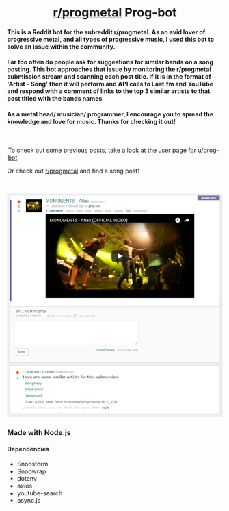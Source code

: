 <h1 align="center"><a href="https://www.reddit.com/r/progmetal/">r/progmetal</a> Prog-bot</h1>
<h4 >This is a Reddit bot for the subreddit r/progmetal. As an avid lover of progressive metal, and all types of progressive music, I used this bot to solve an issue within the community. </h4>
<h4 >Far too often do people ask for suggestions for similar bands on a song posting. This bot approaches that issue by monitoring the r/progmetal submission stream and scanning each post title. If it is in the format of 'Artist - Song' then it will perform and API calls to Last.fm and YouTube and respond with a comment of links to the top 3 similar artists to that post titled with the bands names</h4>
<h4 >As a metal head/ musician/ programmer, I encourage you to spread the knowledge and love for music. Thanks for checking it out!</h4>
<br>
<legend>
    <p> To check out some previous posts, take a look at the user page for <bold><a href="https://www.reddit.com/user/prog-bot/">u/prog-bot</a></bold></p>
</legend>
<section>
    <p> Or check out <a href="https://www.reddit.com/r/progmetal/">r/progmetal</a> and find a song post!</p>
</section>
<br>
<p align="center">
    <img src="/example1.png"/>
</p>
<div style="margin: auto">
    <h3>Made with Node.js</h3>
    <h4>Dependencies</h4>
    <ul>
        <li>
            Snoostorm
        </li>
        <li>
            Snoowrap
        </li>
        <li>
            dotenv
        </li>
        <li>
            axios
        </li>
        <li>
            youtube-search
        </li>
        <li>
            async.js
        </li>
    </ul>
</div>